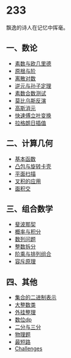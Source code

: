 233
======

飘逸的诗人在记忆中挥毫。
## 一、数论
* [素数与欧几里德](/Number%20Theory/素数与欧几里德.md)
* [原根与阶](/Number%20Theory/原根与阶.md)
* [离散对数](/Number%20Theory/离散对数.md)
* [逆元与孙子定理](/Number%20Theory/逆元与孙子定理.md)
* [素数合数测试](/Number%20Theory/素数合数测试.md)
* [莫比乌斯反演](/Number%20Theory/莫比乌斯反演.md)
* [高斯消元](/Number%20Theory/高斯消元.md)
* [快速傅立叶变换](/Number%20Theory/快速傅立叶变换.md)
* [拉格朗日插值](/Number%20Theory/拉格朗日插值.md)

## 二、计算几何
* [基本函数](/Geometry/基本函数)
* [凸包与旋转卡壳](/Geometry/凸包与旋转卡壳.md)
* [平面扫描](/Geometry/平面扫描.md)
* [叉积的应用](/Geometry/叉积的应用.md)
* [面积交](/Geometry/面积交.md)

## 三、组合数学
* [斐波那契](/Combinatorics/斐波那契.md)
* [概率与积分](/Combinatorics/概率与积分.md)
* [数列问题](/Combinatorics/数列问题.md)
* [整数拆分](/Combinatorics/整数拆分.md)
* [阶乘与排列组合](/Combinatorics/阶乘与排列组合.md)
* [容斥原理](/Combinatorics/容斥原理.md)

## 四、其他
* [集合的二进制表示](/other/集合的二进制表示.md)
* [大整数类](/other/大整数类.md)
* [外挂整理](/other/外挂整理.md)
* [数位dp](/other/数位dp.md)
* [二分与三分](/other/二分与三分.md)
* [物理题](/other/物理题.md)
* [最短路](/other/最短路.md)
* [Challenges](/Challenges)


